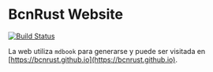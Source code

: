 # BcnRust Website

[![Build Status](https://travis-ci.org/BcnRust/bcnrust.github.io.svg?branch=master)](https://travis-ci.org/BcnRust/bcnrust.github.io)

La web utiliza `mdbook` para generarse y puede ser visitada en [https://bcnrust.github.io](https://bcnrust.github.io).
